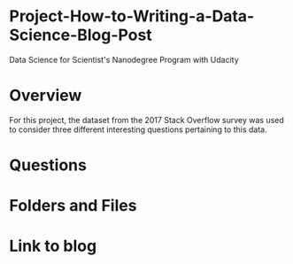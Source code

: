 # Project-How-to-Writing-a-Data-Science-Blog-Post
Data Science for Scientist's Nanodegree Program with Udacity

# Overview
For this project, the dataset from the 2017 Stack Overflow survey was used to consider three different interesting questions pertaining to this data. 

# Questions

# Folders and Files

# Link to blog
